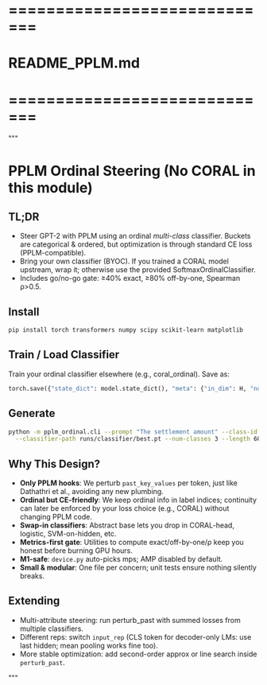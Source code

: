 # =============================
# README_PPLM.md
# =============================
"""
# PPLM Ordinal Steering (No CORAL in this module)

## TL;DR
- Steer GPT-2 with PPLM using an ordinal *multi-class* classifier. Buckets are categorical & ordered, but optimization is through standard CE loss (PPLM-compatible).
- Bring your own classifier (BYOC). If you trained a CORAL model upstream, wrap it; otherwise use the provided SoftmaxOrdinalClassifier.
- Includes go/no-go gate: ≥40% exact, ≥80% off-by-one, Spearman ρ>0.5.

## Install
```bash
pip install torch transformers numpy scipy scikit-learn matplotlib
```

## Train / Load Classifier
Train your ordinal classifier elsewhere (e.g., coral_ordinal). Save as:
```python
torch.save({"state_dict": model.state_dict(), "meta": {"in_dim": H, "num_classes": K}}, "runs/classifier/best.pt")
```

## Generate
```bash
python -m pplm_ordinal.cli --prompt "The settlement amount" --class-id 0 \
  --classifier-path runs/classifier/best.pt --num-classes 3 --length 60
```

## Why This Design?
- **Only PPLM hooks**: We perturb `past_key_values` per token, just like Dathathri et al., avoiding any new plumbing.
- **Ordinal but CE-friendly**: We keep ordinal info in label indices; continuity can later be enforced by your loss choice (e.g., CORAL) without changing PPLM code.
- **Swap-in classifiers**: Abstract base lets you drop in CORAL-head, logistic, SVM-on-hidden, etc.
- **Metrics-first gate**: Utilities to compute exact/off-by-one/ρ keep you honest before burning GPU hours.
- **M1-safe**: `device.py` auto-picks mps; AMP disabled by default.
- **Small & modular**: One file per concern; unit tests ensure nothing silently breaks.

## Extending
- Multi-attribute steering: run perturb_past with summed losses from multiple classifiers.
- Different reps: switch `input_rep` (CLS token for decoder-only LMs: use last hidden; mean pooling works fine too).
- More stable optimization: add second-order approx or line search inside `perturb_past`.


"""
